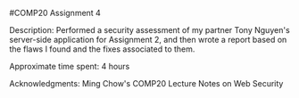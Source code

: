 #COMP20 Assignment 4

Description: Performed a security assessment of my partner Tony Nguyen's server-side application for Assignment 2, and then wrote a report based on the flaws I found and the fixes associated to them.

Approximate time spent: 4 hours

Acknowledgments: Ming Chow's COMP20 Lecture Notes on Web Security
